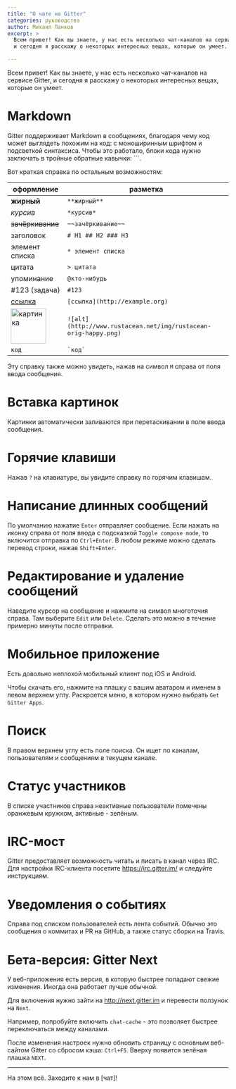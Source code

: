 ```yaml
---
title: "О чате на Gitter"
categories: руководства
author: Михаил Панков
excerpt: >
  Всем привет! Как вы знаете, у нас есть несколько чат-каналов на сервисе Gitter,
  и сегодня я расскажу о некоторых интересных вещах, которые он умеет.

---
```


Всем привет! Как вы знаете, у нас есть несколько чат-каналов на сервисе Gitter,
и сегодня я расскажу о некоторых интересных вещах, которые он умеет.

# Markdown

Gitter поддерживает Markdown в сообщениях, благодаря чему код может выглядеть
похожим на код: с моноширинным шрифтом и подсветкой синтаксиса. Чтобы это
работало, блоки кода нужно заключать в тройные обратные кавычки: ```.

Вот краткая справка по остальным возможностям:

оформление | разметка
-----------|---------
**жирный** | `**жирный**`
*курсив* | `*курсив*`
~~зачёркивание~~ | `~~зачёркивание~~`
заголовок | `# H1 ## H2 ### H3`
элемент списка | `* элемент списка`
цитата | `> цитата`
упоминание | `@кто-нибудь`
#123 (задача) | `#123`
[ссылка](http://example.org) | `[ссылка](http://example.org)`
<img src="http://www.rustacean.net/img/rustacean-orig-happy.png" alt="картинка" style="width: 80px;"/> | `![alt](http://www.rustacean.net/img/rustacean-orig-happy.png)`
`код` |     `` `код` ``

Эту справку также можно увидеть, нажав на символ `M` справа от поля ввода
сообщения.

# Вставка картинок

Картинки автоматически заливаются при перетаскивании в поле ввода сообщения.

# Горячие клавиши

Нажав `?` на клавиатуре, вы увидите справку по горячим клавишам.

# Написание длинных сообщений

По умолчанию нажатие `Enter` отправляет сообщение. Если нажать на иконку справа
от поля ввода с подсказкой `Toggle compose mode`, то включится отправка по
`Ctrl+Enter`. В любом режиме можно сделать перевод строки, нажав `Shift+Enter`.

# Редактирование и удаление сообщений

Наведите курсор на сообщение и нажмите на символ многоточия справа. Там выберите
`Edit` или `Delete`. Сделать это можно в течение примерно минуты после отправки.

# Мобильное приложение

Есть довольно неплохой мобильный клиент под iOS и Android.

Чтобы скачать его, нажмите на плашку с вашим аватаром и именем в левом верхнем
углу. Раскроется меню, в котором нужно выбрать `Get Gitter Apps`.

# Поиск

В правом верхнем углу есть поле поиска. Он ищет по каналам, пользователям и
сообщениям в текущем канале.

# Статус участников

В списке участников справа неактивные пользователи помечены оранжевым кружком,
активные - зелёным.

# IRC-мост

Gitter предоставляет возможность читать и писать в канал через IRC. Для
настройки IRC-клиента посетите https://irc.gitter.im/ и следуйте инструкциям.

# Уведомления о событиях

Справа под списком пользователей есть лента событий. Обычно это сообщения о
коммитах и PR на GitHub, а также статус сборки на Travis.

# Бета-версия: Gitter Next

У веб-приложения есть версия, в которую быстрее попадают свежие изменения.
Иногда она работает лучше обычной.

Для включения нужно зайти на http://next.gitter.im и перевести ползунок на
`Next`.

Например, попробуйте включить `chat-cache` - это позволяет быстрее переключаться
между каналами.

После изменения настроек нужно обновить страницу с основным веб-сайтом Gitter со
сбросом кэша: `Ctrl+F5`. Вверху появится зелёная плашка `NEXT`.

<hr/>

На этом всё. Заходите к нам в [чат]!

[chat]: https://gitter.im/ruRust/general

